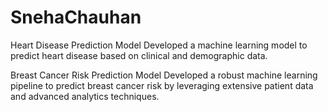 # SnehaChauhan

Heart Disease Prediction Model 
Developed a machine learning model to predict heart disease based on clinical and demographic data.



Breast Cancer Risk Prediction Model
Developed a robust machine learning pipeline to predict breast cancer risk by leveraging extensive patient data and
advanced analytics techniques.
